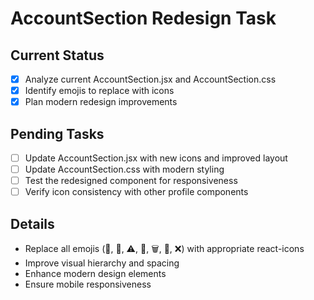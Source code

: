 # AccountSection Redesign Task

## Current Status
- [x] Analyze current AccountSection.jsx and AccountSection.css
- [x] Identify emojis to replace with icons
- [x] Plan modern redesign improvements

## Pending Tasks
- [ ] Update AccountSection.jsx with new icons and improved layout
- [ ] Update AccountSection.css with modern styling
- [ ] Test the redesigned component for responsiveness
- [ ] Verify icon consistency with other profile components

## Details
- Replace all emojis (👤, 🔐, ⚠️, 🚪, 🗑️, 💾, ❌) with appropriate react-icons
- Improve visual hierarchy and spacing
- Enhance modern design elements
- Ensure mobile responsiveness
